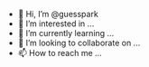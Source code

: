 - 👋 Hi, I’m @guesspark
- 👀 I’m interested in ...
- 🌱 I’m currently learning ...
- 💞️ I’m looking to collaborate on ...
- 📫 How to reach me ...

<!---
guesspark/guesspark is a ✨ special ✨ repository because its `README.md` (this file) appears on your GitHub profile.
You can click the Preview link to take a look at your changes.
--->
